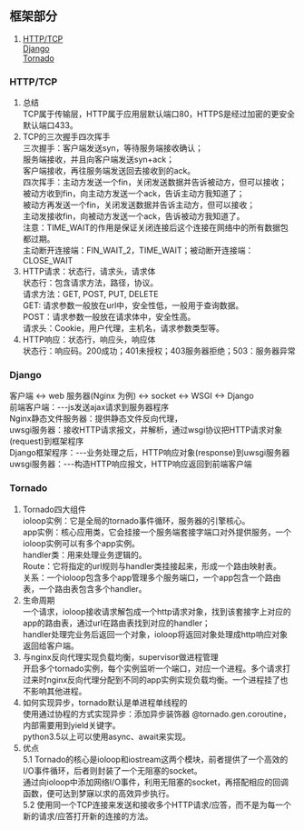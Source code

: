 ## 框架部分
1. [HTTP/TCP](/docs/framework.md#HTTP/TCP)  
   [Django](/docs/framework.md#Django)  
   [Tornado](/docs/framework.md#Tornado)  

### HTTP/TCP
1. 总结  
   TCP属于传输层，HTTP属于应用层默认端口80，HTTPS是经过加密的更安全默认端口433。  
2. TCP的三次握手四次挥手  
   三次握手：客户端发送syn，等待服务端接收确认；  
            服务端接收，并且向客户端发送syn+ack；  
            客户端接收，再往服务端发送回去接收到的ack。  
   四次挥手：主动方发送一个fin，关闭发送数据并告诉被动方，但可以接收；  
            被动方收到fin，向主动方发送一个ack，告诉主动方我知道了；  
            被动方再发送一个fin，关闭发送数据并告诉主动方，但可以接收；  
            主动发接收fin，向被动方发送一个ack，告诉被动方我知道了。  
   注意：TIME_WAIT的作用是保证关闭连接后这个连接在网络中的所有数据包都过期。  
         主动断开连接端：FIN_WAIT_2，TIME_WAIT；被动断开连接端：CLOSE_WAIT  
3. HTTP请求：状态行，请求头，请求体  
   状态行：包含请求方法，路径，协议。  
   请求方法：GET, POST, PUT, DELETE  
      GET: 请求参数一般放在url中，安全性低，一般用于查询数据。  
      POST：请求参数一般放在请求体中，安全性高。  
   请求头：Cookie，用户代理，主机名，请求参数类型等。  
4. HTTP响应：状态行，响应头，响应体  
   状态行：响应码。200成功；401未授权；403服务器拒绝；503：服务器异常  

### Django
客户端 <-> web 服务器(Nginx 为例) <-> socket <-> WSGI <-> Django  
前端客户端：---js发送ajax请求到服务器程序  
Nginx静态文件服务器：提供静态文件反向代理，  
uwsgi服务器：接收HTTP请求报文，并解析，通过wsgi协议把HTTP请求对象(request)到框架程序  
Django框架程序：---业务处理之后，HTTP响应对象(response)到uwsgi服务器  
uwsgi服务器：---构造HTTP响应报文，HTTP响应返回到前端客户端  

### Tornado
1. Tornado四大组件  
   ioloop实例：它是全局的tornado事件循环，服务器的引擎核心。  
   app实例：核心应用类，它会挂接一个服务端套接字端口对外提供服务，一个ioloop实例可以有多个app实例。  
   handler类：用来处理业务逻辑的。  
   Route：它将指定的url规则与handler类挂接起来，形成一个路由映射表。  
   关系：一个ioloop包含多个app管理多个服务端口，一个app包含一个路由表，一个路由表包含多个handler。  
2. 生命周期  
   一个请求，ioloop接收请求解包成一个http请求对象，找到该套接字上对应的app的路由表，通过url在路由表找到对应的handler；  
   handler处理完业务后返回一个对象，ioloop将返回对象处理成http响应对象返回给客户端。  
3. 与nginx反向代理实现负载均衡，supervisor做进程管理  
   开启多个tornado实例，每个实例监听一个端口，对应一个进程。多个请求打过来时nginx反向代理分配到不同的app实例实现负载均衡。一个进程挂了也不影响其他进程。  
4. 如何实现异步，tornado默认是单进程单线程的  
   使用通过协程的方式实现异步：添加异步装饰器 @tornado.gen.coroutine，内部需要用到yield关键字。  
   python3.5以上可以使用async、await来实现。  
5. 优点  
   5.1 Tornado的核心是ioloop和iostream这两个模块，前者提供了一个高效的I/O事件循环，后者则封装了一个无阻塞的socket。  
   通过向ioloop中添加网络I/O事件，利用无阻塞的socket，再搭配相应的回调函数，便可达到梦寐以求的高效异步执行。  
   5.2 使用同一个TCP连接来发送和接收多个HTTP请求/应答，而不是为每一个新的请求/应答打开新的连接的方法。  
